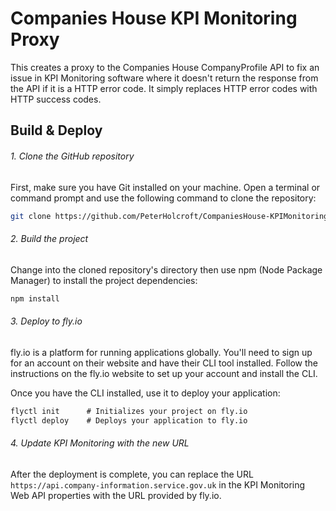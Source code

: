 # Companies House KPI Monitoring Proxy

This creates a proxy to the Companies House CompanyProfile API to fix an issue in KPI Monitoring software where it doesn't return the response from the API if it is a HTTP error code. It simply replaces HTTP error codes with HTTP success codes.

## Build & Deploy

###### 1. Clone the GitHub repository
First, make sure you have Git installed on your machine. Open a terminal or command prompt and use the following command to clone the repository:

```bash
git clone https://github.com/PeterHolcroft/CompaniesHouse-KPIMonitoring-Proxy
```
###### 2. Build the project
Change into the cloned repository's directory then use npm (Node Package Manager) to install the project dependencies:

```bat
npm install
```
###### 3. Deploy to fly.io
fly.io is a platform for running applications globally. You'll need to sign up for an account on their website and have their CLI tool installed. Follow the instructions on the fly.io website to set up your account and install the CLI.

Once you have the CLI installed, use it to deploy your application:

```bat
flyctl init      # Initializes your project on fly.io
flyctl deploy    # Deploys your application to fly.io
```

###### 4. Update KPI Monitoring with the new URL
After the deployment is complete, you can replace the URL `https://api.company-information.service.gov.uk` in the KPI Monitoring Web API properties with the URL provided by fly.io.

